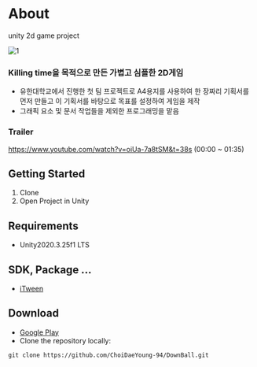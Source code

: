# About

unity 2d game project

![1](https://user-images.githubusercontent.com/66999597/218364698-67f0a52b-d8c9-4434-be52-c903e75f3bf3.png)

### Killing time을 목적으로 만든 가볍고 심플한 2D게임

- 유한대학교에서 진행한 첫 팀 프로젝트로 A4용지를 사용하여 한 장짜리 기획서를 먼저 만들고 이 기획서를 바탕으로 목표를 설정하여 게임을 제작
- 그래픽 요소 및 문서 작업들을 제외한 프로그래밍을 맡음

### Trailer

https://www.youtube.com/watch?v=oiUa-7a8tSM&t=38s (00:00 ~ 01:35)

## Getting Started

1. Clone
2. Open Project in Unity

## Requirements
- Unity2020.3.25f1 LTS

## SDK, Package ...
- [iTween](https://assetstore.unity.com/packages/tools/animation/itween-84)

## Download

- [Google Play](https://play.google.com/store/apps/details?id=kr.co.yuhan.DownBall&hl=en-KR)
- Clone the repository locally:
~~~
git clone https://github.com/ChoiDaeYoung-94/DownBall.git
~~~
